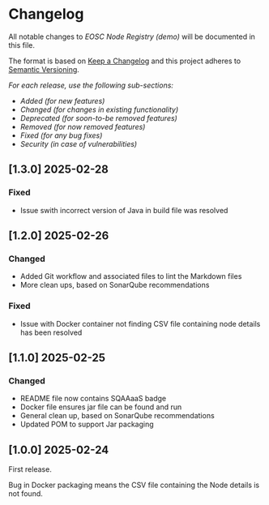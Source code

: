 # Changelog

All notable changes to *EOSC Node Registry (demo)* will be documented in this file.

The format is based on [Keep a Changelog](http://keepachangelog.com/en/1.0.0/)
and this project adheres to [Semantic Versioning](http://semver.org/spec/v2.0.0.html).

*For each release, use the following sub-sections:*

- *Added (for new features)*
- *Changed (for changes in existing functionality)*
- *Deprecated (for soon-to-be removed features)*
- *Removed (for now removed features)*
- *Fixed (for any bug fixes)*
- *Security (in case of vulnerabilities)*

## [1.3.0] 2025-02-28

### Fixed

- Issue swith incorrect version of Java in build file was resolved

## [1.2.0] 2025-02-26

### Changed

- Added Git workflow and associated files to lint the Markdown files
- More clean ups, based on SonarQube recommendations

### Fixed

- Issue with Docker container not finding CSV file containing node details has been resolved

## [1.1.0] 2025-02-25

### Changed

- README file now contains SQAAaaS badge
- Docker file ensures jar file can be found and run
- General clean up, based on SonarQube recommendations
- Updated POM to support Jar packaging

## [1.0.0] 2025-02-24

First release.

Bug in Docker packaging means the CSV file containing the Node details is not found.
